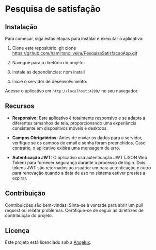 # Pesquisa de satisfação 

## Instalação

Para começar, siga estas etapas para instalar e executar o aplicativo:

1. Clone este repositório: git clone https://github.com/hamiltonoliveira/PesquisaSatisfacaoApp.git

2. Navegue para o diretório do projeto: 

3. Instale as dependências: npm install

4. Inicie o servidor de desenvolvimento:


Acesse o aplicativo em `http://localhost:4200/` no seu navegador.

## Recursos

- **Responsivo:** Este aplicativo é totalmente responsivo e se adapta a diferentes tamanhos de tela, proporcionando uma experiência consistente em dispositivos móveis e desktops.

- **Campos Obrigatórios:** Antes de enviar os dados para o servidor, verifique se os campos de email e senha foram preenchidos. Caso contrário, o aplicativo exibirá uma mensagem de erro.

- **Autenticação JWT:** O aplicativo usa autenticação JWT (JSON Web Token) para fornecer segurança durante o processo de login. Dois tokens JWT são retornados ao usuário: um para autenticação e outro para renovação quando a data de uso no sistema estiver prestes a expirar.

## Contribuição

Contribuições são bem-vindas! Sinta-se à vontade para abrir um pull request ou relatar problemas. Certifique-se de seguir as diretrizes de contribuição do projeto.

## Licença

Este projeto está licenciado sob a [Angelux](link-para-licenca).

